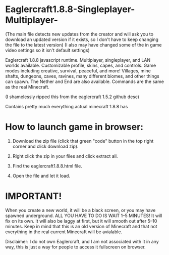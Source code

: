 # Eaglercraft1.8.8-Singleplayer-Multiplayer-

(The main file detects new updates from the creator and will ask you to download an updated version if it exists, so I don't have to keep changing the file to the latest version)
(I also may have changed some of the in game video settings so it isn't default settings)

Eaglercraft 1.8.8 javascript runtime. Multiplayer, singleplayer, and LAN worlds available. Customizable profile, skins, capes, and controls. Game modes including creative, survival, peaceful, and more! Villages, mine shafts, dungeons, caves, ravines, many different biomes, and other things can spawn. The Nether and End are also available. Commands are the same as the real Minecraft. 

(I shamelessly ripped this from the eaglercraft 1.5.2 github desc)

Contains pretty much everything actual minecraft 1.8.8 has

# How to launch game in browser:
1. Download the zip file (click that green "code" button in the top right corner and click download zip).

2. Right click the zip in your files and click extract all.

3. Find the eaglercraft1.8.8.html file.

4. Open the file and let it load.

# IMPORTANT!
When you create a new world, it will be a black screen, or you may have spawned underground. ALL YOU HAVE TO DO IS WAIT 1–5 MINUTES! It will fix on its own. It will also be laggy at first, but it will smooth out after 5–10 minutes. Keep in mind that this is an old version of Minecraft and that not everything in the real current Minecraft will be avialable.

Disclaimer: I do not own Eaglercraft, and I am not associated with it in any way, this is just a way for people to access it fullscreen on browser.

